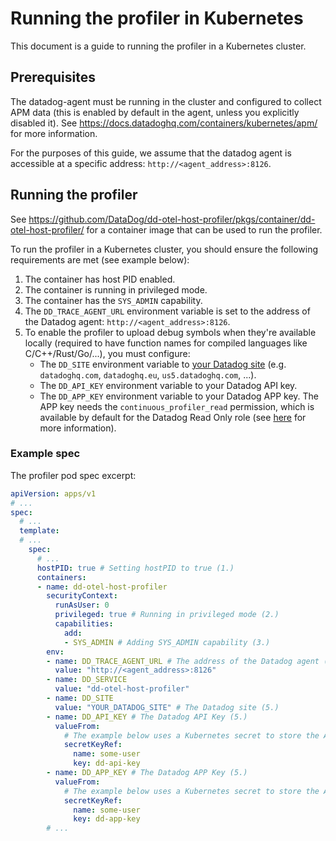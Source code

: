 # Running the profiler in Kubernetes

This document is a guide to running the profiler in a Kubernetes cluster.

## Prerequisites

The datadog-agent must be running in the cluster and configured to collect APM data (this is enabled by default in the agent, unless you explicitly disabled it). See https://docs.datadoghq.com/containers/kubernetes/apm/ for more information.

For the purposes of this guide, we assume that the datadog agent is accessible at a specific address: `http://<agent_address>:8126`.

## Running the profiler

See https://github.com/DataDog/dd-otel-host-profiler/pkgs/container/dd-otel-host-profiler/ for a container image that can be used to run the profiler.

To run the profiler in a Kubernetes cluster, you should ensure the following requirements are met (see example below):
1. The container has host PID enabled.
2. The container is running in privileged mode.
3. The container has the `SYS_ADMIN` capability.
4. The `DD_TRACE_AGENT_URL` environment variable is set to the address of the Datadog agent: `http://<agent_address>:8126`.
5. To enable the profiler to upload debug symbols when they're available locally (required to have function names for compiled languages like C/C++/Rust/Go/...), you must configure:
    - The `DD_SITE` environment variable to [your Datadog site](https://docs.datadoghq.com/getting_started/site/#access-the-datadog-site) (e.g. `datadoghq.com`, `datadoghq.eu`, `us5.datadoghq.com`, ...).
    - The `DD_API_KEY` environment variable to your Datadog API key.
    - The `DD_APP_KEY` environment variable to your Datadog APP key. The APP key needs the `continuous_profiler_read` permission, which is available by default for the Datadog Read Only role (see [here](https://docs.datadoghq.com/account_management/rbac/permissions/#apm) for more information).

### Example spec

The profiler pod spec excerpt:
```yaml
apiVersion: apps/v1
# ...
spec:
  # ...
  template:
  # ...
    spec:
      # ...
      hostPID: true # Setting hostPID to true (1.)
      containers:
      - name: dd-otel-host-profiler
        securityContext:
          runAsUser: 0
          privileged: true # Running in privileged mode (2.)
          capabilities:
            add:
            - SYS_ADMIN # Adding SYS_ADMIN capability (3.)
        env:
        - name: DD_TRACE_AGENT_URL # The address of the Datadog agent (4.)
          value: "http://<agent_address>:8126"
        - name: DD_SERVICE
          value: "dd-otel-host-profiler"
        - name: DD_SITE
          value: "YOUR_DATADOG_SITE" # The Datadog site (5.)
        - name: DD_API_KEY # The Datadog API Key (5.)
          valueFrom:
            # The example below uses a Kubernetes secret to store the API key.
            secretKeyRef:
              name: some-user
              key: dd-api-key
        - name: DD_APP_KEY # The Datadog APP Key (5.)
          valueFrom:
            # The example below uses a Kubernetes secret to store the APP key.
            secretKeyRef:
              name: some-user
              key: dd-app-key
        # ...
```
